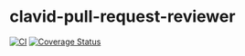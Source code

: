 # clavid-pull-request-reviewer

[![CI](https://github.com/samdouble/clavid-pull-request-reviewer/actions/workflows/checks.yml/badge.svg)](https://github.com/samdouble/clavid-pull-request-reviewer/actions/workflows/checks.yml)
[![Coverage Status](https://coveralls.io/repos/samdouble/clavid-pull-request-reviewer/badge.svg?branch=master&service=github)](https://coveralls.io/github/samdouble/clavid-pull-request-reviewer?branch=master)
